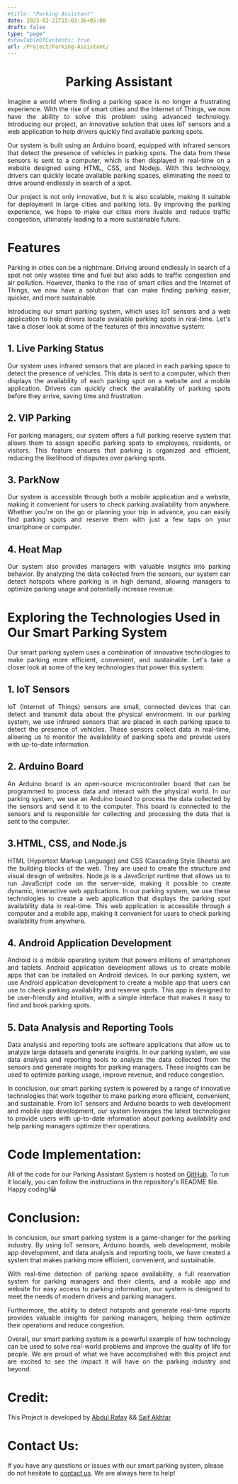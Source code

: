 ```yaml
---
#title: "Parking Assistant"
date: 2023-02-21T15:03:36+05:00
draft: false
type: "page"
#showTableOfContents: true
url: /Project/Parking-Assistant/
---
```


<h1 align="center">Parking Assistant</h1>

<p style="text-align: justify;">
Imagine a world where finding a parking space is no longer a frustrating experience. With the rise of smart cities and the Internet of Things, we now have the ability to solve this problem using advanced technology. Introducing our project, an innovative solution that uses IoT sensors and a web application to help drivers quickly find available parking spots.
</p>

<p style="text-align: justify;">
Our system is built using an Arduino board, equipped with infrared sensors that detect the presence of vehicles in parking spots. The data from these sensors is sent to a computer, which is then displayed in real-time on a website designed using HTML, CSS, and Nodejs. With this technology, drivers can quickly locate available parking spaces, eliminating the need to drive around endlessly in search of a spot.
</p>

<p style="text-align: justify;">
Our project is not only innovative, but it is also scalable, making it suitable for deployment in large cities and parking lots. By improving the parking experience, we hope to make our cities more livable and reduce traffic congestion, ultimately leading to a more sustainable future.
</p>


# Features
<p style="text-align: justify;">
Parking in cities can be a nightmare. Driving around endlessly in search of a spot not only wastes time and fuel but also adds to traffic congestion and air pollution. However, thanks to the rise of smart cities and the Internet of Things, we now have a solution that can make finding parking easier, quicker, and more sustainable.
</p>
<p style="text-align: justify;">
Introducing our smart parking system, which uses IoT sensors and a web application to help drivers locate available parking spots in real-time. Let's take a closer look at some of the features of this innovative system:
</p>

## 1. Live Parking Status
<p style="text-align: justify;">
Our system uses infrared sensors that are placed in each parking space to detect the presence of vehicles. This data is sent to a computer, which then displays the availability of each parking spot on a website and a mobile application. Drivers can quickly check the availability of parking spots before they arrive, saving time and frustration.
</p>

## 2. VIP Parking
<p style="text-align: justify;">
For parking managers, our system offers a full parking reserve system that allows them to assign specific parking spots to employees, residents, or visitors. This feature ensures that parking is organized and efficient, reducing the likelihood of disputes over parking spots.
</p>

## 3. ParkNow
<p style="text-align: justify;">
Our system is accessible through both a mobile application and a website, making it convenient for users to check parking availability from anywhere. Whether you're on the go or planning your trip in advance, you can easily find parking spots and reserve them with just a few taps on your smartphone or computer.
</p>

## 4. Heat Map
<p style="text-align: justify;">
Our system also provides managers with valuable insights into parking behavior. By analyzing the data collected from the sensors, our system can detect hotspots where parking is in high demand, allowing managers to optimize parking usage and potentially increase revenue.
</p>

# Exploring the Technologies Used in Our Smart Parking System
<p style="text-align: justify;">
Our smart parking system uses a combination of innovative technologies to make parking more efficient, convenient, and sustainable. Let's take a closer look at some of the key technologies that power this system:
</p>

## 1. IoT Sensors
<p style="text-align: justify;">
IoT (Internet of Things) sensors are small, connected devices that can detect and transmit data about the physical environment. In our parking system, we use infrared sensors that are placed in each parking space to detect the presence of vehicles. These sensors collect data in real-time, allowing us to monitor the availability of parking spots and provide users with up-to-date information.
</p>


## 2. Arduino Board
<p style="text-align: justify;">
An Arduino board is an open-source microcontroller board that can be programmed to process data and interact with the physical world. In our parking system, we use an Arduino board to process the data collected by the sensors and send it to the computer. This board is connected to the sensors and is responsible for collecting and processing the data that is sent to the computer.
</p>


## 3.HTML, CSS, and Node.js
<p style="text-align: justify;">
HTML (Hypertext Markup Language) and CSS (Cascading Style Sheets) are the building blocks of the web. They are used to create the structure and visual design of websites. Node.js is a JavaScript runtime that allows us to run JavaScript code on the server-side, making it possible to create dynamic, interactive web applications. In our parking system, we use these technologies to create a web application that displays the parking spot availability data in real-time. This web application is accessible through a computer and a mobile app, making it convenient for users to check parking availability from anywhere.
</p>

## 4. Android Application Development
<p style="text-align: justify;">
Android is a mobile operating system that powers millions of smartphones and tablets. Android application development allows us to create mobile apps that can be installed on Android devices. In our parking system, we use Android application development to create a mobile app that users can use to check parking availability and reserve spots. This app is designed to be user-friendly and intuitive, with a simple interface that makes it easy to find and book parking spots.
</p>

## 5. Data Analysis and Reporting Tools
<p style="text-align: justify;">
Data analysis and reporting tools are software applications that allow us to analyze large datasets and generate insights. In our parking system, we use data analysis and reporting tools to analyze the data collected from the sensors and generate insights for parking managers. These insights can be used to optimize parking usage, improve revenue, and reduce congestion.
</p>

<p style="text-align: justify;">
In conclusion, our smart parking system is powered by a range of innovative technologies that work together to make parking more efficient, convenient, and sustainable. From IoT sensors and Arduino boards to web development and mobile app development, our system leverages the latest technologies to provide users with up-to-date information about parking availability and help parking managers optimize their operations.
</p>

# Code Implementation:
All of the code for our Parking Assistant System is hosted on [GitHub](https://github.com/raafay99-epic/Parking-Assistant). To run it locally, you can follow the instructions in the repository's README file. Happy coding!😀

# Conclusion:
<p style="text-align: justify;">
In conclusion, our smart parking system is a game-changer for the parking industry. By using IoT sensors, Arduino boards, web development, mobile app development, and data analysis and reporting tools, we have created a system that makes parking more efficient, convenient, and sustainable.
<p/>

<p style="text-align: justify;">
With real-time detection of parking space availability, a full reservation system for parking managers and their clients, and a mobile app and website for easy access to parking information, our system is designed to meet the needs of modern drivers and parking managers.
<p/>

<p style="text-align: justify;">
Furthermore, the ability to detect hotspots and generate real-time reports provides valuable insights for parking managers, helping them optimize their operations and reduce congestion.
<p/>

<p style="text-align: justify;">
Overall, our smart parking system is a powerful example of how technology can be used to solve real-world problems and improve the quality of life for people. We are proud of what we have accomplished with this project and are excited to see the impact it will have on the parking industry and beyond.
<p/>

# Credit:
This Project is developed by [Abdul Rafay](https://rafay99.info) && [Saif Akhtar](mailto:saifakhter1234@gmail.com)
# Contact Us:
If you have any questions or issues with our smart parking system, please do not hesitate to [contact us](https://future-insight.blog/contact). We are always here to help!


